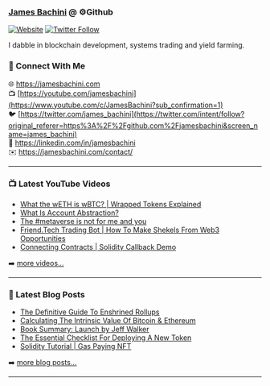 ### [James Bachini][website] @ ⚙️Github

[![Website](https://img.shields.io/website?label=jamesbachini.com&style=for-the-badge&url=https%3A%2F%2Fjamesbachini.com)](https://jamesbachini.com)
[![Twitter Follow](https://img.shields.io/twitter/follow/james_bachini?color=1DA1F2&logo=twitter&style=for-the-badge)](https://twitter.com/intent/follow?original_referer=https%3A%2F%2Fgithub.com%2Fjamesbachini&screen_name=jamesbachini)

I dabble in blockchain development, systems trading and yield farming.

### 👋 Connect With Me

🌐 https://jamesbachini.com
<br />
📺 [https://youtube.com/jamesbachini](https://www.youtube.com/c/JamesBachini?sub_confirmation=1)
<br />
🐦 [https://twitter.com/james_bachini](https://twitter.com/intent/follow?original_referer=https%3A%2F%2Fgithub.com%2Fjamesbachini&screen_name=james_bachini)
<br />
👔 https://linkedin.com/in/jamesbachini
<br />
✉️ https://jamesbachini.com/contact/

---

### 📺 Latest YouTube Videos

<!-- YOUTUBE:START -->
- [What the wETH is wBTC? | Wrapped Tokens Explained](https://www.youtube.com/watch?v=80ccj5idWNY)
- [What Is Account Abstraction?](https://www.youtube.com/watch?v=R4YkVlEqCn8)
- [The #metaverse is not for me and you](https://www.youtube.com/watch?v=X38hwhhr15I)
- [Friend.Tech Trading Bot | How To Make Shekels From Web3 Opportunities](https://www.youtube.com/watch?v=SLh8SN5DRc4)
- [Connecting Contracts | Solidity Callback Demo](https://www.youtube.com/watch?v=pjm0eOelPXc)
<!-- YOUTUBE:END -->

➡️ [more videos...](https://youtube.com/jamesbachini)

---

### 📝 Latest Blog Posts

<!-- BLOG-POST-LIST:START -->
- [The Definitive Guide To Enshrined Rollups](https://jamesbachini.com/enshrined-rollups/)
- [Calculating The Intrinsic Value Of Bitcoin &amp; Ethereum](https://jamesbachini.com/intrinsic-value/)
- [Book Summary: Launch by Jeff Walker](https://jamesbachini.com/product-launch-formula/)
- [The Essential Checklist For Deploying A New Token](https://jamesbachini.com/token-deployment-checklist/)
- [Solidity Tutorial | Gas Paying NFT](https://jamesbachini.com/gas-paying-nft/)
<!-- BLOG-POST-LIST:END -->

➡️ [more blog posts...](https://jamesbachini.com)

---

[website]: https://jamesbachini.com
[twitter]: https://twitter.com/james_bachini
[youtube]: https://youtube.com/jamesbachini
[linkedin]: https://linkedin.com/in/jamesbachini
